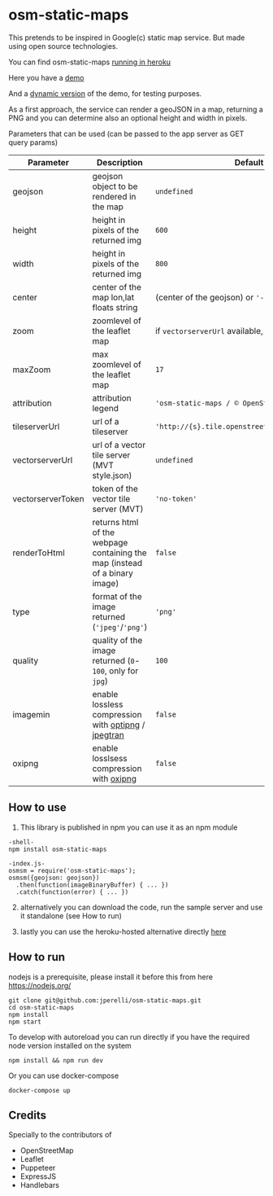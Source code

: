 # osm-static-maps

This pretends to be inspired in Google(c) static map service. But made using open source technologies.

You can find osm-static-maps [running in heroku](http://osm-static-maps.herokuapp.com/ "Fabulous!")

Here you have a [demo](http://osm-static-maps.herokuapp.com/?geojson=[{"type":"Feature","properties":{"party":"Republican"},"geometry":{"type":"Polygon","coordinates":[[[-104.05,48.99],[-97.22,48.98],[-96.58,45.94],[-104.03,45.94],[-104.05,48.99]]]}},{"type":"Feature","properties":{"party":"Democrat"},"geometry":{"type":"Polygon","coordinates":[[[-109.05,41.00],[-102.06,40.99],[-102.03,36.99],[-109.04,36.99],[-109.05,41.00]]]}}]&height=300&width=300 "Just what I wanted!")

And a [dynamic version](http://osm-static-maps.herokuapp.com/dynamic?geojson=[{"type":"Feature","properties":{"party":"Republican"},"geometry":{"type":"Polygon","coordinates":[[[-104.05,48.99],[-97.22,48.98],[-96.58,45.94],[-104.03,45.94],[-104.05,48.99]]]}},{"type":"Feature","properties":{"party":"Democrat"},"geometry":{"type":"Polygon","coordinates":[[[-109.05,41.00],[-102.06,40.99],[-102.03,36.99],[-109.04,36.99],[-109.05,41.00]]]}}]&height=300&width=300 "Wow it gets even better!!") of the demo, for testing purposes.

As a first approach, the service can render a geoJSON in a map, returning a PNG and you can determine also an optional height and width in pixels.

Parameters that can be used (can be passed to the app server as GET query params)

| Parameter | Description | Default Value |
| ---- | ---- | ---- |
| geojson | geojson object to be rendered in the map | `undefined` |
| height | height in pixels of the returned img | `600` |
| width | height in pixels of the returned img | `800` |
| center | center of the map lon,lat floats string | (center of the geojson) or `'-57.9524339,-34.921779'` |
| zoom | zoomlevel of the leaflet map | if `vectorserverUrl` available, use `12` else `20` |
| maxZoom | max zoomlevel of the leaflet map | `17` |
| attribution | attribution legend | `'osm-static-maps / © OpenStreetMap contributors'` |
| tileserverUrl | url of a tileserver | `'http://{s}.tile.openstreetmap.org/{z}/{x}/{y}.png'` |
| vectorserverUrl | url of a vector tile server (MVT style.json) | `undefined` |
| vectorserverToken | token of the vector tile server (MVT) | `'no-token'` |
| renderToHtml | returns html of the webpage containing the map (instead of a binary image) | `false` |
| type | format of the image returned (`'jpeg'`/`'png'`) | `'png'` |
| quality | quality of the image returned (`0`-`100`, only for `jpg`) | `100` |
| imagemin | enable lossless compression with [optipng](https://github.com/imagemin/imagemin-optipng) / [jpegtran](https://github.com/imagemin/imagemin-jpegtran) | `false` |
| oxipng | enable losslsess compression with [oxipng](https://github.com/shssoichiro/oxipng) | `false` |

## How to use

1. This library is published in npm you can use it as an npm module

  ```
  -shell-
  npm install osm-static-maps

  -index.js-
  osmsm = require('osm-static-maps');
  osmsm({geojson: geojson})
    .then(function(imageBinaryBuffer) { ... })
    .catch(function(error) { ... })
  ```

2. alternatively you can download the code, run the sample server and use it standalone (see How to run)

3. lastly you can use the heroku-hosted alternative directly [here](http://osm-static-maps.herokuapp.com/ "Awesome!")

## How to run

nodejs is a prerequisite, please install it before this from here https://nodejs.org/
```
git clone git@github.com:jperelli/osm-static-maps.git
cd osm-static-maps
npm install
npm start
```

To develop with autoreload you can run directly if you have the required node version installed on the system

```
npm install && npm run dev
```

Or you can use docker-compose
```
docker-compose up
```

## Credits

Specially to the contributors of

- OpenStreetMap
- Leaflet
- Puppeteer
- ExpressJS
- Handlebars
